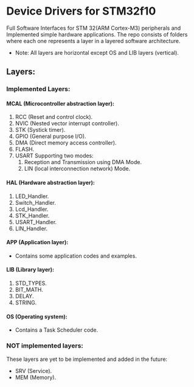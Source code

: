 # Device Drivers for STM32f10
 Full Software Interfaces for STM 32(ARM Cortex-M3) peripherals and Implemented simple hardware applications.
 The repo consists of folders where each one represents a layer in a layered software architecture.
 - Note: All layers are horizontal except OS and LIB layers (vertical).
 
 ## Layers:
 
 ### Implemented Layers:
 
 #### MCAL (Microcontroller abstraction layer): 
1) RCC (Reset and control clock).
2) NVIC (Nested vector interrupt controller).
3) STK (Systick timer).
4) GPIO (General purpose I/O).
5) DMA (Direct memory access controller).
6) FLASH.
7) USART Supporting two modes:
	1) Reception and Transmission using DMA Mode.
	2) LIN (local interconnection network) Mode.
 
 #### HAL (Hardware abstraction layer): 
1) LED_Handler.
2) Switch_Handler.
3) Lcd_Handler.
4) STK_Handler.
5) USART_Handler.
6) LIN_Handler.
 
 #### APP (Application layer):
 - Contains some application codes and examples.
 
 #### LIB (Library layer):
1) STD_TYPES.
2) BIT_MATH.
3) DELAY.
4) STRING.
 
 #### OS (Operating system):
 - Contains a Task Scheduler code.
 
 ### NOT implemented layers:
 These layers are yet to be implemented and added in the future:
 - SRV (Service).
 - MEM (Memory).
